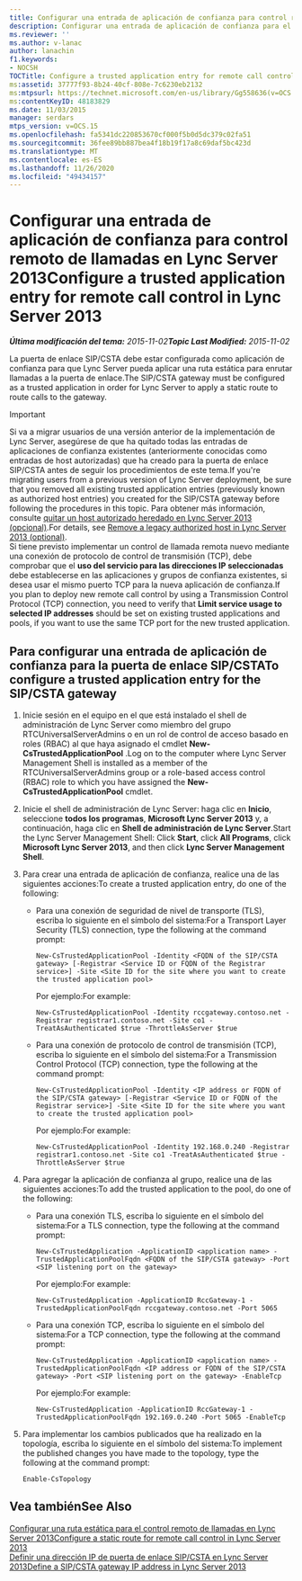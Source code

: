 ```yaml
---
title: Configurar una entrada de aplicación de confianza para control remoto de llamadas
description: Configurar una entrada de aplicación de confianza para el control remoto de llamadas.
ms.reviewer: ''
ms.author: v-lanac
author: lanachin
f1.keywords:
- NOCSH
TOCTitle: Configure a trusted application entry for remote call control
ms:assetid: 37777f93-8b24-40cf-808e-7c6230eb2132
ms:mtpsurl: https://technet.microsoft.com/en-us/library/Gg558636(v=OCS.15)
ms:contentKeyID: 48183829
ms.date: 11/03/2015
manager: serdars
mtps_version: v=OCS.15
ms.openlocfilehash: fa5341dc220853670cf000f5b0d5dc379c02fa51
ms.sourcegitcommit: 36fee89bb887bea4f18b19f17a8c69daf5bc423d
ms.translationtype: MT
ms.contentlocale: es-ES
ms.lasthandoff: 11/26/2020
ms.locfileid: "49434157"
---
```

# <a name="configure-a-trusted-application-entry-for-remote-call-control-in-lync-server-2013"></a><span data-ttu-id="1d861-103">Configurar una entrada de aplicación de confianza para control remoto de llamadas en Lync Server 2013</span><span class="sxs-lookup"><span data-stu-id="1d861-103">Configure a trusted application entry for remote call control in Lync Server 2013</span></span>

<div data-xmlns="http://www.w3.org/1999/xhtml">

<div class="topic" data-xmlns="http://www.w3.org/1999/xhtml" data-msxsl="urn:schemas-microsoft-com:xslt" data-cs="https://msdn.microsoft.com/">

<div data-asp="https://msdn2.microsoft.com/asp">



</div>

<div id="mainSection">

<div id="mainBody"><span data-ttu-id="1d861-104">

<span> </span></span><span class="sxs-lookup"><span data-stu-id="1d861-104">

<span> </span></span></span>

<span data-ttu-id="1d861-105">_**Última modificación del tema:** 2015-11-02_</span><span class="sxs-lookup"><span data-stu-id="1d861-105">_**Topic Last Modified:** 2015-11-02_</span></span>

<span data-ttu-id="1d861-106">La puerta de enlace SIP/CSTA debe estar configurada como aplicación de confianza para que Lync Server pueda aplicar una ruta estática para enrutar llamadas a la puerta de enlace.</span><span class="sxs-lookup"><span data-stu-id="1d861-106">The SIP/CSTA gateway must be configured as a trusted application in order for Lync Server to apply a static route to route calls to the gateway.</span></span>

<div>


> [!IMPORTANT]
> <span data-ttu-id="1d861-107">Si va a migrar usuarios de una versión anterior de la implementación de Lync Server, asegúrese de que ha quitado todas las entradas de aplicaciones de confianza existentes (anteriormente conocidas como entradas de host autorizadas) que ha creado para la puerta de enlace SIP/CSTA antes de seguir los procedimientos de este tema.</span><span class="sxs-lookup"><span data-stu-id="1d861-107">If you're migrating users from a previous version of Lync Server deployment, be sure that you removed all existing trusted application entries (previously known as authorized host entries) you created for the SIP/CSTA gateway before following the procedures in this topic.</span></span> <span data-ttu-id="1d861-108">Para obtener más información, consulte <A href="lync-server-2013-remove-a-legacy-authorized-host-optional.md">quitar un host autorizado heredado en Lync Server 2013 (opcional)</A>.</span><span class="sxs-lookup"><span data-stu-id="1d861-108">For details, see <A href="lync-server-2013-remove-a-legacy-authorized-host-optional.md">Remove a legacy authorized host in Lync Server 2013 (optional)</A>.</span></span><BR><span data-ttu-id="1d861-109">Si tiene previsto implementar un control de llamada remota nuevo mediante una conexión de protocolo de control de transmisión (TCP), debe comprobar que el <STRONG>uso del servicio para las direcciones IP seleccionadas</STRONG> debe establecerse en las aplicaciones y grupos de confianza existentes, si desea usar el mismo puerto TCP para la nueva aplicación de confianza.</span><span class="sxs-lookup"><span data-stu-id="1d861-109">If you plan to deploy new remote call control by using a Transmission Control Protocol (TCP) connection, you need to verify that <STRONG>Limit service usage to selected IP addresses</STRONG> should be set on existing trusted applications and pools, if you want to use the same TCP port for the new trusted application.</span></span>



</div>

<div>

## <a name="to-configure-a-trusted-application-entry-for-the-sipcsta-gateway"></a><span data-ttu-id="1d861-110">Para configurar una entrada de aplicación de confianza para la puerta de enlace SIP/CSTA</span><span class="sxs-lookup"><span data-stu-id="1d861-110">To configure a trusted application entry for the SIP/CSTA gateway</span></span>

1.  <span data-ttu-id="1d861-111">Inicie sesión en el equipo en el que está instalado el shell de administración de Lync Server como miembro del grupo RTCUniversalServerAdmins o en un rol de control de acceso basado en roles (RBAC) al que haya asignado el cmdlet **New-CsTrustedApplicationPool** .</span><span class="sxs-lookup"><span data-stu-id="1d861-111">Log on to the computer where Lync Server Management Shell is installed as a member of the RTCUniversalServerAdmins group or a role-based access control (RBAC) role to which you have assigned the **New-CsTrustedApplicationPool** cmdlet.</span></span>

2.  <span data-ttu-id="1d861-112">Inicie el shell de administración de Lync Server: haga clic en **Inicio**, seleccione **todos los programas**, **Microsoft Lync Server 2013** y, a continuación, haga clic en **Shell de administración de Lync Server**.</span><span class="sxs-lookup"><span data-stu-id="1d861-112">Start the Lync Server Management Shell: Click **Start**, click **All Programs**, click **Microsoft Lync Server 2013**, and then click **Lync Server Management Shell**.</span></span>

3.  <span data-ttu-id="1d861-113">Para crear una entrada de aplicación de confianza, realice una de las siguientes acciones:</span><span class="sxs-lookup"><span data-stu-id="1d861-113">To create a trusted application entry, do one of the following:</span></span>
    
      - <span data-ttu-id="1d861-114">Para una conexión de seguridad de nivel de transporte (TLS), escriba lo siguiente en el símbolo del sistema:</span><span class="sxs-lookup"><span data-stu-id="1d861-114">For a Transport Layer Security (TLS) connection, type the following at the command prompt:</span></span>
        
            New-CsTrustedApplicationPool -Identity <FQDN of the SIP/CSTA gateway> [-Registrar <Service ID or FQDN of the Registrar service>] -Site <Site ID for the site where you want to create the trusted application pool>
        
        <span data-ttu-id="1d861-115">Por ejemplo:</span><span class="sxs-lookup"><span data-stu-id="1d861-115">For example:</span></span>
        
            New-CsTrustedApplicationPool -Identity rccgateway.contoso.net -Registrar registrar1.contoso.net -Site co1 -TreatAsAuthenticated $true -ThrottleAsServer $true
    
      - <span data-ttu-id="1d861-116">Para una conexión de protocolo de control de transmisión (TCP), escriba lo siguiente en el símbolo del sistema:</span><span class="sxs-lookup"><span data-stu-id="1d861-116">For a Transmission Control Protocol (TCP) connection, type the following at the command prompt:</span></span>
        
            New-CsTrustedApplicationPool -Identity <IP address or FQDN of the SIP/CSTA gateway> [-Registrar <Service ID or FQDN of the Registrar service>] -Site <Site ID for the site where you want to create the trusted application pool>
        
        <span data-ttu-id="1d861-117">Por ejemplo:</span><span class="sxs-lookup"><span data-stu-id="1d861-117">For example:</span></span>
        
            New-CsTrustedApplicationPool -Identity 192.168.0.240 -Registrar registrar1.contoso.net -Site co1 -TreatAsAuthenticated $true -ThrottleAsServer $true

4.  <span data-ttu-id="1d861-118">Para agregar la aplicación de confianza al grupo, realice una de las siguientes acciones:</span><span class="sxs-lookup"><span data-stu-id="1d861-118">To add the trusted application to the pool, do one of the following:</span></span>
    
      - <span data-ttu-id="1d861-119">Para una conexión TLS, escriba lo siguiente en el símbolo del sistema:</span><span class="sxs-lookup"><span data-stu-id="1d861-119">For a TLS connection, type the following at the command prompt:</span></span>
        
            New-CsTrustedApplication -ApplicationID <application name> -TrustedApplicationPoolFqdn <FQDN of the SIP/CSTA gateway> -Port <SIP listening port on the gateway>
        
        <span data-ttu-id="1d861-120">Por ejemplo:</span><span class="sxs-lookup"><span data-stu-id="1d861-120">For example:</span></span>
        
            New-CsTrustedApplication -ApplicationID RccGateway-1 -TrustedApplicationPoolFqdn rccgateway.contoso.net -Port 5065
    
      - <span data-ttu-id="1d861-121">Para una conexión TCP, escriba lo siguiente en el símbolo del sistema:</span><span class="sxs-lookup"><span data-stu-id="1d861-121">For a TCP connection, type the following at the command prompt:</span></span>
        
            New-CsTrustedApplication -ApplicationID <application name> -TrustedApplicationPoolFqdn <IP address or FQDN of the SIP/CSTA gateway> -Port <SIP listening port on the gateway> -EnableTcp
        
        <span data-ttu-id="1d861-122">Por ejemplo:</span><span class="sxs-lookup"><span data-stu-id="1d861-122">For example:</span></span>
        
            New-CsTrustedApplication -ApplicationID RccGateway-1 -TrustedApplicationPoolFqdn 192.169.0.240 -Port 5065 -EnableTcp

5.  <span data-ttu-id="1d861-123">Para implementar los cambios publicados que ha realizado en la topología, escriba lo siguiente en el símbolo del sistema:</span><span class="sxs-lookup"><span data-stu-id="1d861-123">To implement the published changes you have made to the topology, type the following at the command prompt:</span></span>
    
        Enable-CsTopology

</div>

<div>

## <a name="see-also"></a><span data-ttu-id="1d861-124">Vea también</span><span class="sxs-lookup"><span data-stu-id="1d861-124">See Also</span></span>


[<span data-ttu-id="1d861-125">Configurar una ruta estática para el control remoto de llamadas en Lync Server 2013</span><span class="sxs-lookup"><span data-stu-id="1d861-125">Configure a static route for remote call control in Lync Server 2013</span></span>](lync-server-2013-configure-a-static-route-for-remote-call-control.md)  
[<span data-ttu-id="1d861-126">Definir una dirección IP de puerta de enlace SIP/CSTA en Lync Server 2013</span><span class="sxs-lookup"><span data-stu-id="1d861-126">Define a SIP/CSTA gateway IP address in Lync Server 2013</span></span>](lync-server-2013-define-a-sip-csta-gateway-ip-address.md)  
  

<span data-ttu-id="1d861-127"></div>

</div>

<span> </span>

</div>

</div>

</span><span class="sxs-lookup"><span data-stu-id="1d861-127"></div>

</div>

<span> </span>

</div>

</div>

</span></span></div>

